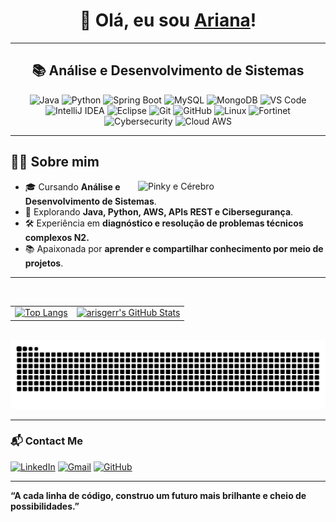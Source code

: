 <div align="center">
  
# 👋 Olá, eu sou [Ariana](https://www.linkedin.com/in/arianaeger/)!

</div>

---

<div align="center">

## 📚 Análise e Desenvolvimento de Sistemas

![Java](https://img.shields.io/badge/Java-ED8B00?style=for-the-badge&logo=openjdk&logoColor=white)
![Python](https://img.shields.io/badge/Python-3776AB?style=for-the-badge&logo=python&logoColor=white)
![Spring Boot](https://img.shields.io/badge/Spring%20Boot-6DB33F?style=for-the-badge&logo=springboot&logoColor=white)
![MySQL](https://img.shields.io/badge/MySQL-005C84?style=for-the-badge&logo=mysql&logoColor=white)
![MongoDB](https://img.shields.io/badge/MongoDB-47A248?style=for-the-badge&logo=mongodb&logoColor=white)
![VS Code](https://img.shields.io/badge/VS%20Code-0078D4?style=for-the-badge&logo=visualstudiocode&logoColor=white)
![IntelliJ IDEA](https://img.shields.io/badge/IntelliJ%20IDEA-000000?style=for-the-badge&logo=intellijidea&logoColor=white)
![Eclipse](https://img.shields.io/badge/Eclipse-2C2255?style=for-the-badge&logo=eclipseide&logoColor=white)
![Git](https://img.shields.io/badge/Git-F05032?style=for-the-badge&logo=git&logoColor=white)
![GitHub](https://img.shields.io/badge/GitHub-181717?style=for-the-badge&logo=github&logoColor=white)
![Linux](https://img.shields.io/badge/Linux-FCC624?style=for-the-badge&logo=linux&logoColor=black)
![Fortinet](https://img.shields.io/badge/Fortinet-ED1C24?style=for-the-badge&logo=fortinet&logoColor=white)
![Cybersecurity](https://img.shields.io/badge/Cybersecurity-000000?style=for-the-badge&logo=hackthebox&logoColor=white)
![Cloud AWS](https://img.shields.io/badge/Cloud%20AWS-FF9900?style=for-the-badge&logo=amazonaws&logoColor=white)

</div>

---

## 👩‍💻 Sobre mim

<img align="right" width="300" alt="Pinky e Cérebro" src="https://github.com/user-attachments/assets/47d68783-6421-4f82-8e04-96f4459edbfb" />

- 🎓 Cursando **Análise e Desenvolvimento de Sistemas**.
- 🚀 Explorando **Java, Python, AWS, APIs REST e Cibersegurança**.
- 🛠️ Experiência em **diagnóstico e resolução de problemas técnicos complexos N2.**
- 📚 Apaixonada por **aprender e compartilhar conhecimento por meio de projetos**.

---

<div align="center">
  <table>
    <tr>
      <td><a href="https://github.com/arisgerr"><img src="https://github-readme-stats.vercel.app/api/top-langs/?username=arisgerr&layout=compact&bg_color=0d1117&text_color=00FF7F&title_color=007BFF&border_color=007BFF&card_width=200" alt="Top Langs" /></a></td>
    
      <td><a href="https://github.com/arisgerr"><img alt="arisgerr's GitHub Stats" src="https://awesome-github-stats.azurewebsites.net/user-stats/arisgerr?cardType=github&theme=tokyonight&bg=0d1117&text=00FF7F&title=007BFF&ring=007BFF&border=007BFF" /></a></td>
    </tr>
  </table>
</div>

<picture>
  <source media="(prefers-color-scheme: dark)" srcset="https://raw.githubusercontent.com/arisgerr/arisgerr/output/github-contribution-grid-snake-dark.svg">
  <source media="(prefers-color-scheme: light)" srcset="https://raw.githubusercontent.com/arisgerr/arisgerr/output/github-contribution-grid-snake.svg">
  <img alt="github contribution grid snake animation" src="https://raw.githubusercontent.com/arisgerr/arisgerr/output/github-contribution-grid-snake.svg">
</picture>

---

### 📬 Contact Me

[![LinkedIn](https://img.shields.io/badge/LinkedIn-0A66C2?style=for-the-badge&logo=linkedin&logoColor=white)](https://www.linkedin.com/in/ariana-eger/)
[![Gmail](https://img.shields.io/badge/Gmail-EA4335?style=for-the-badge&logo=gmail&logoColor=white)](mailto:ariana.eger.ti@gmail.com)
[![GitHub](https://img.shields.io/badge/GitHub-100000?style=for-the-badge&logo=github&logoColor=white)](https://github.com/arisgerr)

---

**“A cada linha de código, construo um futuro mais brilhante e cheio de possibilidades.”**
